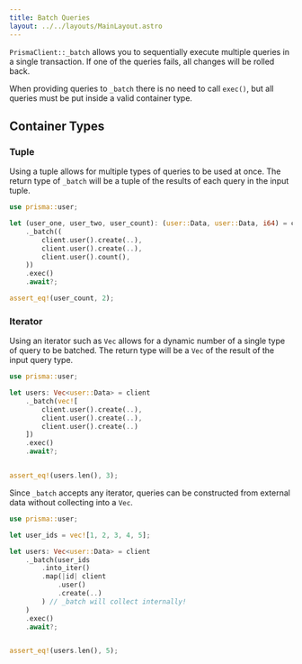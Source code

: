 ```yaml
---
title: Batch Queries
layout: ../../layouts/MainLayout.astro
---
```


`PrismaClient::_batch` allows you to sequentially execute multiple queries in a single transaction.
If one of the queries fails, all changes will be rolled back.

When providing queries to `_batch` there is no need to call `exec()`,
but all queries must be put inside a valid container type.

## Container Types

### Tuple

Using a tuple allows for multiple types of queries to be used at once.
The return type of `_batch` will be a tuple of the results of each query in the input tuple.

```rust
use prisma::user;

let (user_one, user_two, user_count): (user::Data, user::Data, i64) = client
    ._batch((
        client.user().create(..),
        client.user().create(..),
        client.user().count(),
    ))
    .exec()
    .await?;

assert_eq!(user_count, 2);
```

### Iterator

Using an iterator such as `Vec` allows for a dynamic number of a single type of query to be batched.
The return type will be a `Vec` of the result of the input query type.

```rust
use prisma::user;

let users: Vec<user::Data> = client
    ._batch(vec![
        client.user().create(..),
        client.user().create(..),
        client.user().create(..)
    ])
    .exec()
    .await?;


assert_eq!(users.len(), 3);
```

Since `_batch` accepts any iterator, queries can be constructed from external data without collecting into a `Vec`.

```rust
use prisma::user;

let user_ids = vec![1, 2, 3, 4, 5];

let users: Vec<user::Data> = client
    ._batch(user_ids
        .into_iter()
        .map(|id| client
            .user()
            .create(..)
        ) // _batch will collect internally!
    )
    .exec()
    .await?;


assert_eq!(users.len(), 5);
```
